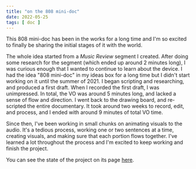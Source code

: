 ```yaml
---
title: "on the 808 mini-doc"
date: 2022-05-25
tags: [ doc ]
---
```

This 808 mini-doc has been in the works for a long time and I'm so excited to finally be sharing the initial stages of it with the world.

The whole idea started from a *Music Review* segment I created. After doing some research for the segment (which ended up around 2 minutes long), I was curious enough that I wanted to continue to learn about the device. I had the idea "808 mini-doc" in my ideas box for a long time but I didn't start working on it until the summer of 2021. I began scripting and researching, and produced a first draft. When I recorded the first draft, I was unimpressed. In total, the VO was around 5 minutes long, and lacked a sense of flow and direction. I went back to the drawing board, and re-scripted the entire documentary. It took around two weeks to record, edit, and process, and I ended with around 9 minutes of total VO time.

Since then, I've been working in small chunks on animating visuals to the audio. It's a tedious process, working one or two sentences at a time, creating visuals, and making sure that each portion flows together. I've learned a lot throughout the process and I'm excited to keep working and finish the project.

You can see the state of the project on its page [here](/projects/808-doc).
